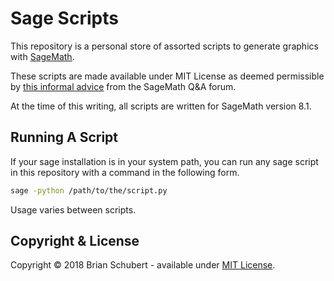 # Sage Scripts

This repository is a personal store of assorted scripts to generate graphics with [SageMath][sage].

These scripts are made available under MIT License as deemed permissible by [this informal advice][sage-forum-gpl] from the SageMath Q&A forum.

At the time of this writing, all scripts are written for SageMath version 8.1.

## Running A Script
If your sage installation is in your system path, you can run any sage script in this repository with a command in the following form.
```bash
sage -python /path/to/the/script.py
```
Usage varies between scripts.

## Copyright & License
Copyright &copy; 2018 Brian Schubert - available under [MIT License][license].

[sage]: http://www.sagemath.org/
[sage-forum-gpl]: https://ask.sagemath.org/question/32415/does-a-file-written-as-a-sage-script-need-to-be-gpled-since-sage-is-gpled/
[license]: ./LICENSE
